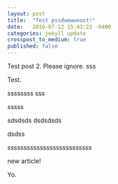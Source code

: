 ```yaml
---
layout: post
title:  "Test pssdwewweost!"
date:   2016-07-12 15:43:22 -0400
categories: jekyll update
crosspost_to_medium: true
published: false
---
```

Test post 2. Please ignore.
sss

Test.

ssssssss
sss

sssss

sdsdsds
dsdsdsds

dsdss

ssssssssssssssssssssssssss

new article!


Yo.
